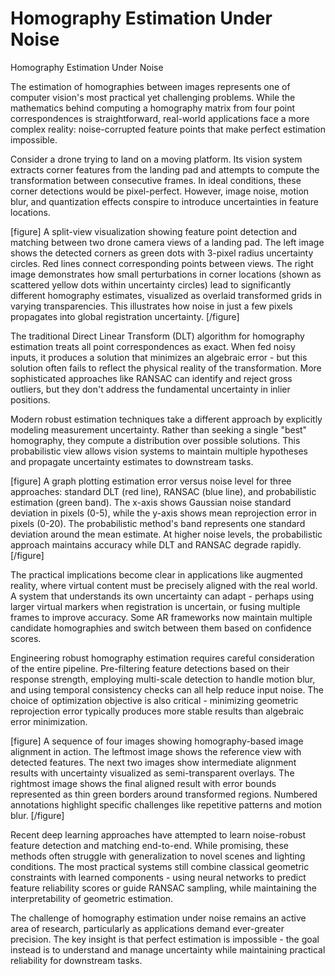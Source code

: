 # Homography Estimation Under Noise

Homography Estimation Under Noise

The estimation of homographies between images represents one of computer vision's most practical yet challenging problems. While the mathematics behind computing a homography matrix from four point correspondences is straightforward, real-world applications face a more complex reality: noise-corrupted feature points that make perfect estimation impossible.

Consider a drone trying to land on a moving platform. Its vision system extracts corner features from the landing pad and attempts to compute the transformation between consecutive frames. In ideal conditions, these corner detections would be pixel-perfect. However, image noise, motion blur, and quantization effects conspire to introduce uncertainties in feature locations.

[figure]
A split-view visualization showing feature point detection and matching between two drone camera views of a landing pad. The left image shows the detected corners as green dots with 3-pixel radius uncertainty circles. Red lines connect corresponding points between views. The right image demonstrates how small perturbations in corner locations (shown as scattered yellow dots within uncertainty circles) lead to significantly different homography estimates, visualized as overlaid transformed grids in varying transparencies. This illustrates how noise in just a few pixels propagates into global registration uncertainty.
[/figure]

The traditional Direct Linear Transform (DLT) algorithm for homography estimation treats all point correspondences as exact. When fed noisy inputs, it produces a solution that minimizes an algebraic error - but this solution often fails to reflect the physical reality of the transformation. More sophisticated approaches like RANSAC can identify and reject gross outliers, but they don't address the fundamental uncertainty in inlier positions.

Modern robust estimation techniques take a different approach by explicitly modeling measurement uncertainty. Rather than seeking a single "best" homography, they compute a distribution over possible solutions. This probabilistic view allows vision systems to maintain multiple hypotheses and propagate uncertainty estimates to downstream tasks.

[figure]
A graph plotting estimation error versus noise level for three approaches: standard DLT (red line), RANSAC (blue line), and probabilistic estimation (green band). The x-axis shows Gaussian noise standard deviation in pixels (0-5), while the y-axis shows mean reprojection error in pixels (0-20). The probabilistic method's band represents one standard deviation around the mean estimate. At higher noise levels, the probabilistic approach maintains accuracy while DLT and RANSAC degrade rapidly.
[/figure]

The practical implications become clear in applications like augmented reality, where virtual content must be precisely aligned with the real world. A system that understands its own uncertainty can adapt - perhaps using larger virtual markers when registration is uncertain, or fusing multiple frames to improve accuracy. Some AR frameworks now maintain multiple candidate homographies and switch between them based on confidence scores.

Engineering robust homography estimation requires careful consideration of the entire pipeline. Pre-filtering feature detections based on their response strength, employing multi-scale detection to handle motion blur, and using temporal consistency checks can all help reduce input noise. The choice of optimization objective is also critical - minimizing geometric reprojection error typically produces more stable results than algebraic error minimization.

[figure]
A sequence of four images showing homography-based image alignment in action. The leftmost image shows the reference view with detected features. The next two images show intermediate alignment results with uncertainty visualized as semi-transparent overlays. The rightmost image shows the final aligned result with error bounds represented as thin green borders around transformed regions. Numbered annotations highlight specific challenges like repetitive patterns and motion blur.
[/figure]

Recent deep learning approaches have attempted to learn noise-robust feature detection and matching end-to-end. While promising, these methods often struggle with generalization to novel scenes and lighting conditions. The most practical systems still combine classical geometric constraints with learned components - using neural networks to predict feature reliability scores or guide RANSAC sampling, while maintaining the interpretability of geometric estimation.

The challenge of homography estimation under noise remains an active area of research, particularly as applications demand ever-greater precision. The key insight is that perfect estimation is impossible - the goal instead is to understand and manage uncertainty while maintaining practical reliability for downstream tasks.